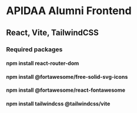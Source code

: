 # APIDAA Alumni Frontend

## React, Vite, TailwindCSS

### Required packages
#### npm install react-router-dom
#### npm install @fortawesome/free-solid-svg-icons
#### npm install @fortawesome/react-fontawesome
#### npm install tailwindcss @tailwindcss/vite